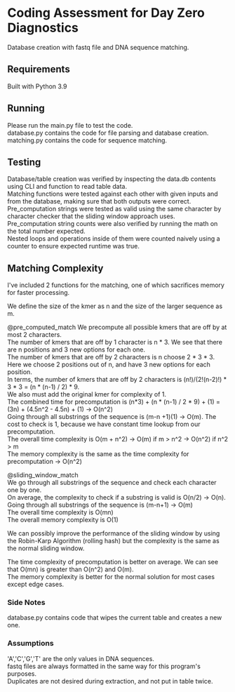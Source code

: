 # Coding Assessment for Day Zero Diagnostics

Database creation with fastq file and DNA sequence matching.

## Requirements

Built with Python 3.9 

## Running 

Please run the main.py file to test the code.  
database.py contains the code for file parsing and database creation.  
matching.py contains the code for sequence matching.  

## Testing

Database/table creation was verified by inspecting the data.db contents using CLI and function to read table data.  
Matching functions were tested against each other with given inputs and from the database, making sure that both outputs were correct.  
Pre_computation strings were tested as valid using the same character by character checker that the sliding window approach uses.  
Pre_computation string counts were also verified by running the math on the total number expected.  
Nested loops and operations inside of them were counted naively using a counter to ensure expected runtime was true.  

## Matching Complexity

I've included 2 functions for the matching, one of which sacrifices memory for faster processing.  

We define the size of the kmer as n and the size of the larger sequence as m.  

@pre_computed_match 
We precompute all possible kmers that are off by at most 2 characters.  
The number of kmers that are off by 1 character is n * 3. We see that there are n positions and 3 new options for each one.  
The number of kmers that are off by 2 characters is n choose 2 * 3 * 3. Here we choose 2 positions out of n, and have 3 new options for each position.  
In terms, the number of kmers that are off by 2 characters is (n!)/(2!(n-2)!) * 3 * 3 = (n * (n-1) / 2) * 9.  
We also must add the original kmer for complexity of 1.  
The combined time for precomputation is (n*3) + (n * (n-1) / 2 * 9) + (1) = (3n) + (4.5n^2 - 4.5n) + (1) -> O(n^2)  
Going through all substrings of the sequence is (m-n +1)(1) -> O(m). The cost to check is 1, because we have constant time lookup from our precomputation.  
The overall time complexity is O(m + n^2) -> O(m) if m > n^2 -> O(n^2) if n^2 > m  
The memory complexity is the same as the time complexity for precomputation -> O(n^2)  

@sliding_window_match  
We go through all substrings of the sequence and check each character one by one.  
On average, the complexity to check if a substring is valid is O(n/2) -> O(n).  
Going through all substrings of the sequence is (m-n+1) -> O(m)  
The overall time complexity is O(mn)  
The overall memory complexity is O(1)  

We can possibly improve the performance of the sliding window by using the Robin-Karp Algorithm (rolling hash) but the complexity is the same as the normal sliding window.  

The time complexity of precomputation is better on average. We can see that O(mn) is greater than O(n^2) and O(m).  
The memory complexity is better for the normal solution for most cases except edge cases.   

### Side Notes

database.py contains code that wipes the current table and creates a new one.  

### Assumptions

'A','C','G','T' are the only values in DNA sequences.  
fastq files are always formatted in the same way for this program's purposes.  
Duplicates are not desired during extraction, and not put in table twice.  
